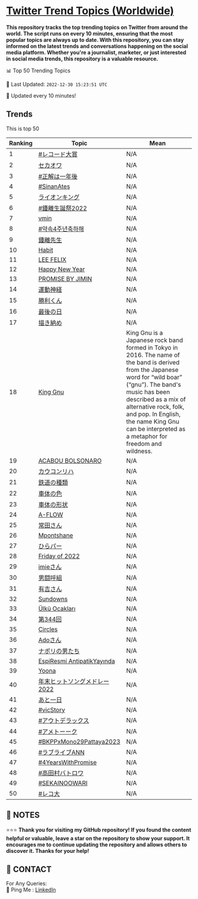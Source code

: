 [Twitter Trend Topics (Worldwide)](https://github.com/ErcinDedeoglu/Twitter-Trend-Topics)
==========

**This repository tracks the top trending topics on Twitter from around the world. 
The script runs on every 10 minutes, ensuring that the most popular topics are always up to date. 
With this repository, you can stay informed on the latest trends and conversations happening on the social media platform. 
Whether you're a journalist, marketer, or just interested in social media trends, this repository is a valuable resource.**


📊 Top 50 Trending Topics

📆 Last Updated: `2022-12-30 15:23:51 UTC`

🔧 Updated every 10 minutes!


## Trends

This is top 50

| Ranking | Topic | Mean |
| ------- | ------------ | ------------ |
| 1 | [#レコード大賞](http://twitter.com/search?q=%23%e3%83%ac%e3%82%b3%e3%83%bc%e3%83%89%e5%a4%a7%e8%b3%9e) | N/A |
| 2 | [セカオワ](http://twitter.com/search?q=%e3%82%bb%e3%82%ab%e3%82%aa%e3%83%af) | N/A |
| 3 | [#正解は一年後](http://twitter.com/search?q=%23%e6%ad%a3%e8%a7%a3%e3%81%af%e4%b8%80%e5%b9%b4%e5%be%8c) | N/A |
| 4 | [#SinanAteş](http://twitter.com/search?q=%23SinanAte%c5%9f) | N/A |
| 5 | [ライオンキング](http://twitter.com/search?q=%e3%83%a9%e3%82%a4%e3%82%aa%e3%83%b3%e3%82%ad%e3%83%b3%e3%82%b0) | N/A |
| 6 | [#鍾離生誕祭2022](http://twitter.com/search?q=%23%e9%8d%be%e9%9b%a2%e7%94%9f%e8%aa%95%e7%a5%ad2022) | N/A |
| 7 | [vmin](http://twitter.com/search?q=vmin) | N/A |
| 8 | [#약속4주년축하해](http://twitter.com/search?q=%23%ec%95%bd%ec%86%8d4%ec%a3%bc%eb%85%84%ec%b6%95%ed%95%98%ed%95%b4) | N/A |
| 9 | [鍾離先生](http://twitter.com/search?q=%e9%8d%be%e9%9b%a2%e5%85%88%e7%94%9f) | N/A |
| 10 | [Habit](http://twitter.com/search?q=Habit) | N/A |
| 11 | [LEE FELIX](http://twitter.com/search?q=LEE+FELIX) | N/A |
| 12 | [Happy New Year](http://twitter.com/search?q=Happy+New+Year) | N/A |
| 13 | [PROMISE BY JIMIN](http://twitter.com/search?q=PROMISE+BY+JIMIN) | N/A |
| 14 | [運動神経](http://twitter.com/search?q=%e9%81%8b%e5%8b%95%e7%a5%9e%e7%b5%8c) | N/A |
| 15 | [勝利くん](http://twitter.com/search?q=%e5%8b%9d%e5%88%a9%e3%81%8f%e3%82%93) | N/A |
| 16 | [最後の日](http://twitter.com/search?q=%e6%9c%80%e5%be%8c%e3%81%ae%e6%97%a5) | N/A |
| 17 | [描き納め](http://twitter.com/search?q=%e6%8f%8f%e3%81%8d%e7%b4%8d%e3%82%81) | N/A |
| 18 | [King Gnu](http://twitter.com/search?q=King+Gnu) | King Gnu is a Japanese rock band formed in Tokyo in 2016. The name of the band is derived from the Japanese word for “wild boar” (“gnu”). The band's music has been described as a mix of alternative rock, folk, and pop. In English, the name King Gnu can be interpreted as a metaphor for freedom and wildness. |
| 19 | [ACABOU BOLSONARO](http://twitter.com/search?q=ACABOU+BOLSONARO) | N/A |
| 20 | [カウコンリハ](http://twitter.com/search?q=%e3%82%ab%e3%82%a6%e3%82%b3%e3%83%b3%e3%83%aa%e3%83%8f) | N/A |
| 21 | [鉄道の種類](http://twitter.com/search?q=%e9%89%84%e9%81%93%e3%81%ae%e7%a8%ae%e9%a1%9e) | N/A |
| 22 | [車体の色](http://twitter.com/search?q=%e8%bb%8a%e4%bd%93%e3%81%ae%e8%89%b2) | N/A |
| 23 | [車体の形状](http://twitter.com/search?q=%e8%bb%8a%e4%bd%93%e3%81%ae%e5%bd%a2%e7%8a%b6) | N/A |
| 24 | [A-FLOW](http://twitter.com/search?q=A-FLOW) | N/A |
| 25 | [常田さん](http://twitter.com/search?q=%e5%b8%b8%e7%94%b0%e3%81%95%e3%82%93) | N/A |
| 26 | [Mpontshane](http://twitter.com/search?q=Mpontshane) | N/A |
| 27 | [ひらパー](http://twitter.com/search?q=%e3%81%b2%e3%82%89%e3%83%91%e3%83%bc) | N/A |
| 28 | [Friday of 2022](http://twitter.com/search?q=Friday+of+2022) | N/A |
| 29 | [imieさん](http://twitter.com/search?q=imie%e3%81%95%e3%82%93) | N/A |
| 30 | [男闘呼組](http://twitter.com/search?q=%e7%94%b7%e9%97%98%e5%91%bc%e7%b5%84) | N/A |
| 31 | [有吉さん](http://twitter.com/search?q=%e6%9c%89%e5%90%89%e3%81%95%e3%82%93) | N/A |
| 32 | [Sundowns](http://twitter.com/search?q=Sundowns) | N/A |
| 33 | [Ülkü Ocakları](http://twitter.com/search?q=%c3%9clk%c3%bc+Ocaklar%c4%b1) | N/A |
| 34 | [第344回](http://twitter.com/search?q=%e7%ac%ac344%e5%9b%9e) | N/A |
| 35 | [Circles](http://twitter.com/search?q=Circles) | N/A |
| 36 | [Adoさん](http://twitter.com/search?q=Ado%e3%81%95%e3%82%93) | N/A |
| 37 | [ナポリの男たち](http://twitter.com/search?q=%e3%83%8a%e3%83%9d%e3%83%aa%e3%81%ae%e7%94%b7%e3%81%9f%e3%81%a1) | N/A |
| 38 | [EspiResmi AntipatikYayında](http://twitter.com/search?q=EspiResmi+AntipatikYay%c4%b1nda) | N/A |
| 39 | [Yoona](http://twitter.com/search?q=Yoona) | N/A |
| 40 | [年末ヒットソングメドレー2022](http://twitter.com/search?q=%e5%b9%b4%e6%9c%ab%e3%83%92%e3%83%83%e3%83%88%e3%82%bd%e3%83%b3%e3%82%b0%e3%83%a1%e3%83%89%e3%83%ac%e3%83%bc2022) | N/A |
| 41 | [あと一日](http://twitter.com/search?q=%e3%81%82%e3%81%a8%e4%b8%80%e6%97%a5) | N/A |
| 42 | [#vicStory](http://twitter.com/search?q=%23vicStory) | N/A |
| 43 | [#アウトデラックス](http://twitter.com/search?q=%23%e3%82%a2%e3%82%a6%e3%83%88%e3%83%87%e3%83%a9%e3%83%83%e3%82%af%e3%82%b9) | N/A |
| 44 | [#アメトーーク](http://twitter.com/search?q=%23%e3%82%a2%e3%83%a1%e3%83%88%e3%83%bc%e3%83%bc%e3%82%af) | N/A |
| 45 | [#BKPPxMono29Pattaya2023](http://twitter.com/search?q=%23BKPPxMono29Pattaya2023) | N/A |
| 46 | [#ラブライブANN](http://twitter.com/search?q=%23%e3%83%a9%e3%83%96%e3%83%a9%e3%82%a4%e3%83%96ANN) | N/A |
| 47 | [#4YearsWithPromise](http://twitter.com/search?q=%234YearsWithPromise) | N/A |
| 48 | [#高田村バトロワ](http://twitter.com/search?q=%23%e9%ab%98%e7%94%b0%e6%9d%91%e3%83%90%e3%83%88%e3%83%ad%e3%83%af) | N/A |
| 49 | [#SEKAINOOWARI](http://twitter.com/search?q=%23SEKAINOOWARI) | N/A |
| 50 | [#レコ大](http://twitter.com/search?q=%23%e3%83%ac%e3%82%b3%e5%a4%a7) | N/A |




## 📝 NOTES

⭐⭐⭐ **Thank you for visiting my GitHub repository! If you found the content helpful or valuable, leave a star on the repository to show your support. It encourages me to continue updating the repository and allows others to discover it. Thanks for your help!**

## 📨 CONTACT

 For Any Queries:  
            🏓 Ping Me : [LinkedIn](https://www.linkedin.com/in/ercindedeoglu/)
